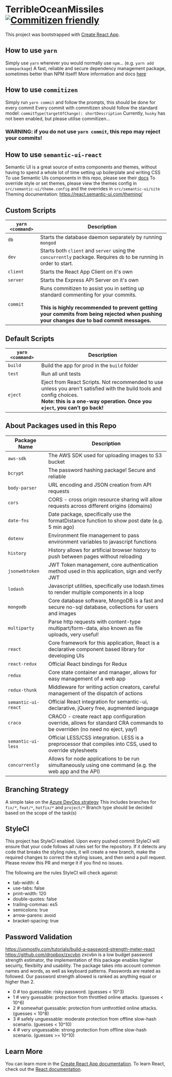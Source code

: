 # TerribleOceanMissiles [![Commitizen friendly](https://img.shields.io/badge/commitizen-friendly-brightgreen.svg)](http://commitizen.github.io/cz-cli/)
This project was bootstrapped with [Create React App](https://github.com/facebook/create-react-app).

## How to use `yarn`
Simply use `yarn` wherever you would normally use `npm`... (e.g. `yarn add somepackage`)
A fast, reliable and secure dependency management package, sometimes better than NPM itself!
More information and docs [here](https://yarnpkg.com/lang/en/)

## How to use `commitizen`
Simply run `yarn commit` and follow the prompts, this should be done for every commit
Every commit with commitizen should follow the standard model: `commitType(targetOfChange): shortDescription`
Currently, `husky` has not been enabled, but please utilise commitizen...
### WARNING: if you do not use `yarn commit`, this repo may reject your commits!

## How to use `semantic-ui-react`
Semantic UI is a great source of extra components and themes, without having to spend a whole lot of time setting up boilerplate and writing CSS
To use Semantic UIs components in this repo, please see their [docs](https://react.semantic-ui.com)
To override style or set themes, please view the themes config in `src/semantic-ui/theme.config` and the overrides in `src/semantic-ui/site`
Theming documentation: https://react.semantic-ui.com/theming/

## Custom Scripts
|`yarn <command>`|Description|
|----------------|-----------|
|`db`|Starts the database daemon separately by running `mongod`|
|`dev`|Starts both `client` and `server` using the `concurrently` package. Requires `db` to be running in order to start.|
|`client`|Starts the React App Client on it's own| 
|`server`|Starts the Express API Server on it's own|
|`commit`|Runs commitizen to assist you in setting up standard commenting for your commits.<br><br>**This is highly recommended to prevent getting your commits from being rejected when pushing your changes due to bad commit messages.**|

## Default Scripts
|`yarn <command>`|Description|
|----------------|-----------|
|`build`|Build the app for prod in the `build` folder|
|`test`|Run all unit tests|
|`eject`|Eject from React Scripts. Not recommended to use unless you aren't satisfied with the build tools and config choices.<br>**Note: this is a one-way operation. Once you `eject`, you can’t go back!**|

## About Packages used in this Repo
|Package Name|Description|
|------------|-----------|
|`aws-sdk`|The AWS SDK used for uploading images to S3 bucket|
|`bcrypt`|The password hashing package! Secure and reliable|
|`body-parser`|URL encoding and JSON creation from API requests|
|`cors`|CORS - cross origin resource sharing will allow requests across different origins (domains)|
|`date-fns`|Date package, specifically use the formatDistance function to show post date (e.g. 5 min ago)|
|`dotenv`|Environment file management to pass environment variables to javascript functions|
|`history`|History allows for artificial browser history to push between pages without reloading|
|`jsonwebtoken`|JWT Token management, core authentication method used in this application, sign and verify JWT|
|`lodash`|Javascript utilities, specifically use lodash.times to render multiple components in a loop|
|`mongodb`|Core database software, MongoDB is a fast and secure no-sql database, collections for users and images|
|`multiparty`|Parse http requests with content-type multipart/form-data, also known as file uploads, very useful!|
|`react`|Core framework for this application, React is a declarative component based library for developing UIs|
|`react-redux`|Official React bindings for Redux|
|`redux`|Core state container and manager, allows for easy management of a web app|
|`redux-thunk`|Middleware for writing action creators, careful management of the dispatch of actions|
|`semantic-ui-react`|Official React integration for semantic-ui, declarative, jQuery free, augmented language|
|`craco`|CRACO - create react app configuration override, allows for standard CRA commands to be overriden (no need no eject, yay!)|
|`semantic-ui-less`|Official LESS/CSS integration. LESS is a preprocessor that compiles into CSS, used to override stylesheets|
|`concurrently`|Allows for node applications to be run simultaneously using one command (e.g. the web app and the API)|

## Branching Strategy
A simple take on the [Azure DevOps strategy](https://docs.microsoft.com/en-us/azure/devops/repos/git/git-branching-guidance?view=azure-devops)
This includes branches for `fix/*`, `feat/*`, `hotfix/*` and `project/*`
Branch type should be decided based on the scope of the task(s)

## StyleCI
This project has StyleCI enabled. Upon every pushed commit StyleCI will ensure that your code follows all rules set for the repository. If it detects any code that breaks the styling rules, it will create a new branch, make the required changes to correct the styling issues, and then send a pull request. Please review this PR and merge it if you find no issues.

The following are the rules StyleCI will check against:
- tab-width: 4
- use-tabs: false
- print-width: 120
- double-quotes: false
- trailing-commas: es5
- semicolons: true
- arrow-parens: avoid
- bracket-spacing: true

## Password Validation 
https://upmostly.com/tutorials/build-a-password-strength-meter-react
https://github.com/dropbox/zxcvbn
zxcvbn is a low budget password strength estimator, the implementation of this package enables higher secuirty, flexibilty and usability. The package takes into account common names and words, as well as keyboard patterns.
Passwords are reated as followed. Our password strength allowed is ranked as anything equal or higher than 2.  
- 0 # too guessable: risky password. (guesses < 10^3)
- 1 # very guessable: protection from throttled online attacks. (guesses < 10^6)
- 2 # somewhat guessable: protection from unthrottled online attacks. (guesses < 10^8)
- 3 # safely unguessable: moderate protection from offline slow-hash scenario. (guesses < 10^10)
- 4 # very unguessable: strong protection from offline slow-hash scenario. (guesses >= 10^10)

## Learn More
You can learn more in the [Create React App documentation](https://facebook.github.io/create-react-app/docs/getting-started).
To learn React, check out the [React documentation](https://reactjs.org/).
